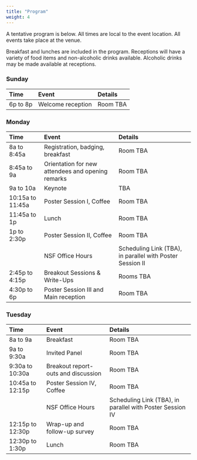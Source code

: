 ```yaml
---
title: "Program"
weight: 4
---
```


A tentative program is below. 
All times are local to the event location. 
All events take place at the venue. 

Breakfast and lunches are included in the program.
Receptions will have a variety of food items and non-alcoholic drinks available.
Alcoholic drinks may be made available at receptions.

### Sunday

| Time | Event | Details |
|:-----|:------|:---------|
| 6p to 8p | Welcome reception | Room TBA |

### Monday

| Time | Event | Details |
|:-----|:------|:---------|
| 8a to 8:45a | Registration, badging, breakfast | Room TBA |
| 8:45a to 9a | Orientation for new attendees and opening remarks | Room TBA |
| 9a to 10a | Keynote | TBA |
| 10:15a to 11:45a | Poster Session I, Coffee | Room TBA |
| 11:45a to 1p | Lunch | Room TBA | 
| 1p to 2:30p | Poster Session II, Coffee | Room TBA |
|             | NSF Office Hours | Scheduling Link (TBA), in parallel with Poster Session II |
| 2:45p to 4:15p | Breakout Sessions & Write-Ups | Rooms TBA |
| 4:30p to 6p | Poster Session III and Main reception | Room TBA |

### Tuesday

| Time | Event | Details |
|:-----|:------|:---------|
| 8a to 9a | Breakfast | Room TBA |
| 9a to 9:30a | Invited Panel | Room TBA |
| 9:30a to 10:30a | Breakout report-outs and discussion | Room TBA |
| 10:45a to 12:15p | Poster Session IV, Coffee | Room TBA |
|                  | NSF Office Hours | Scheduling Link (TBA), in parallel with Poster Session IV |
| 12:15p to 12:30p | Wrap-up and follow-up survey | Room TBA | 
| 12:30p to 1:30p | Lunch | Room TBA |